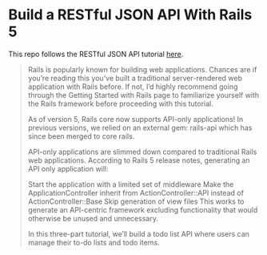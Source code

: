 # Build a RESTful JSON API With Rails 5

This repo follows the RESTful JSON API tutorial [here](https://www.digitalocean.com/community/tutorials/build-a-restful-json-api-with-rails-5-part-one).

> Rails is popularly known for building web applications. Chances are if you’re reading this you’ve built a traditional server-rendered web application with Rails before. If not, I’d highly recommend going through the Getting Started with Rails page to familiarize yourself with the Rails framework before proceeding with this tutorial.
>
>As of version 5, Rails core now supports API-only applications! In previous versions, we relied on an external gem: rails-api which has since been merged to core rails.
>
>API-only applications are slimmed down compared to traditional Rails web applications. According to Rails 5 release notes, generating an API only application will:
>
>Start the application with a limited set of middleware
>Make the ApplicationController inherit from ActionController::API instead of ActionController::Base
>Skip generation of view files
>This works to generate an API-centric framework excluding functionality that would otherwise be unused and unnecessary.
>
>In this three-part tutorial, we’ll build a todo list API where users can manage their to-do lists and todo items.
